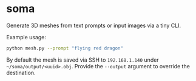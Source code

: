 # soma
Generate 3D meshes from text prompts or input images via a tiny CLI.

Example usage:

```bash
python mesh.py --prompt "flying red dragon"
```

By default the mesh is saved via SSH to `192.168.1.140` under
`~/soma/output/<uuid>.obj`. Provide the `--output` argument to override
the destination.

